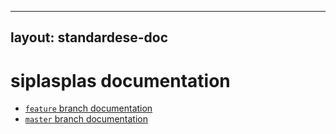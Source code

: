 
---
layout: standardese-doc
---


# siplasplas documentation


 - [`feature` branch documentation]({{site.url}}{{site.baseurl}}/doc/standardese/feature/)
 - [`master` branch documentation]({{site.url}}{{site.baseurl}}/doc/standardese/master/)